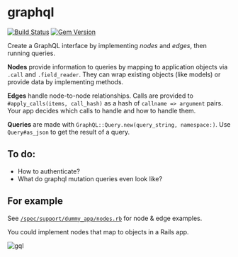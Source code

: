 # graphql

[![Build Status](https://travis-ci.org/rmosolgo/graphql-ruby.svg?branch=master)](https://travis-ci.org/rmosolgo/graphql-ruby)
[![Gem Version](https://badge.fury.io/rb/graphql.svg)](http://badge.fury.io/rb/graphql)

Create a GraphQL interface by implementing _nodes_ and _edges_, then running queries.

__Nodes__ provide information to queries by mapping to application objects via `.call` and `.field_reader`. They can wrap existing objects (like models) or provide data by implementing methods.

__Edges__ handle node-to-node relationships. Calls are provided to `#apply_calls(items, call_hash)` as a hash of `callname => argument` pairs. Your app decides which calls to handle and how to handle them.

__Queries__ are made with `GraphQL::Query.new(query_string, namespace:)`. Use `Query#as_json` to get the result of a query.

## To do:

- How to authenticate?
- What do graphql mutation queries even look like?

## For example

See [`/spec/support/dummy_app/nodes.rb`](https://github.com/rmosolgo/graphql/blob/master/spec/support/nodes.rb) for node & edge examples.

You could implement nodes that map to objects in a Rails app.

![gql](https://cloud.githubusercontent.com/assets/2231765/6055402/58ea2efc-acb3-11e4-95ea-0a22af9737d3.gif)
